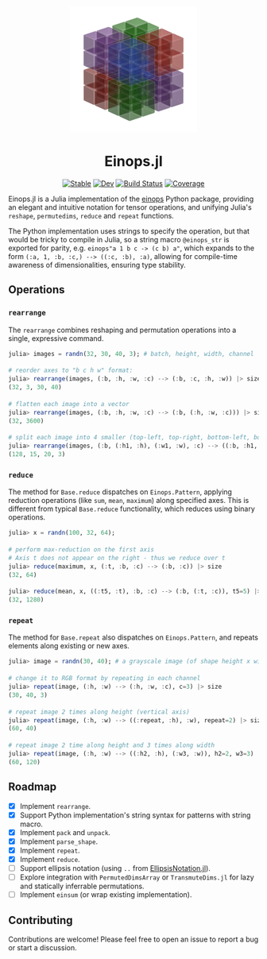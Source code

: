 

<p align="center">
  <img src="./docs/src/assets/logo-dark.png" width="256" />
</p>

<h1 align="center">Einops.jl</h1>

<div align="center">

[![Stable](https://img.shields.io/badge/docs-stable-blue.svg)](https://MurrellGroup.github.io/Einops.jl/stable/)
[![Dev](https://img.shields.io/badge/docs-dev-blue.svg)](https://MurrellGroup.github.io/Einops.jl/dev/)
[![Build Status](https://github.com/MurrellGroup/Einops.jl/actions/workflows/CI.yml/badge.svg?branch=main)](https://github.com/MurrellGroup/Einops.jl/actions/workflows/CI.yml?query=branch%3Amain)
[![Coverage](https://codecov.io/gh/MurrellGroup/Einops.jl/branch/main/graph/badge.svg)](https://codecov.io/gh/MurrellGroup/Einops.jl)

</div>

Einops.jl is a Julia implementation of the [einops](https://einops.rocks) Python package, providing an elegant and intuitive notation for tensor operations, and unifying Julia's `reshape`, `permutedims`, `reduce` and `repeat` functions.

The Python implementation uses strings to specify the operation, but that would be tricky to compile in Julia, so a string macro `@einops_str` is exported for parity, e.g. `einops"a 1 b c -> (c b) a"`, which expands to the form `(:a, 1, :b, :c,) --> ((:c, :b), :a)`, allowing for compile-time awareness of dimensionalities, ensuring type stability.

## Operations

### `rearrange`

The `rearrange` combines reshaping and permutation operations into a single, expressive command.

```julia
julia> images = randn(32, 30, 40, 3); # batch, height, width, channel

# reorder axes to "b c h w" format:
julia> rearrange(images, (:b, :h, :w, :c) --> (:b, :c, :h, :w)) |> size
(32, 3, 30, 40)

# flatten each image into a vector
julia> rearrange(images, (:b, :h, :w, :c) --> (:b, (:h, :w, :c))) |> size
(32, 3600)

# split each image into 4 smaller (top-left, top-right, bottom-left, bottom-right), 128 = 32 * 2 * 2
julia> rearrange(images, (:b, (:h1, :h), (:w1, :w), :c) --> ((:b, :h1, :w1), :h, :w, :c), h1=2, w1=2) |> size
(128, 15, 20, 3)
```

### `reduce`

The method for `Base.reduce` dispatches on `Einops.Pattern`, applying reduction operations (like `sum`, `mean`, `maximum`) along specified axes. This is different from typical `Base.reduce` functionality, which reduces using binary operations.

```julia
julia> x = randn(100, 32, 64);

# perform max-reduction on the first axis
# Axis t does not appear on the right - thus we reduce over t
julia> reduce(maximum, x, (:t, :b, :c) --> (:b, :c)) |> size
(32, 64)

julia> reduce(mean, x, ((:t5, :t), :b, :c) --> (:b, (:t, :c)), t5=5) |> size
(32, 1280)
```

### `repeat`

The method for `Base.repeat` also dispatches on `Einops.Pattern`, and repeats elements along existing or new axes.

```julia
julia> image = randn(30, 40); # a grayscale image (of shape height x width)

# change it to RGB format by repeating in each channel
julia> repeat(image, (:h, :w) --> (:h, :w, :c), c=3) |> size
(30, 40, 3)

# repeat image 2 times along height (vertical axis)
julia> repeat(image, (:h, :w) --> ((:repeat, :h), :w), repeat=2) |> size
(60, 40)

# repeat image 2 time along height and 3 times along width
julia> repeat(image, (:h, :w) --> ((:h2, :h), (:w3, :w)), h2=2, w3=3) |> size
(60, 120)
```

## Roadmap

*   [x] Implement `rearrange`.
*   [x] Support Python implementation's string syntax for patterns with string macro.
*   [x] Implement `pack` and `unpack`.
*   [x] Implement `parse_shape`.
*   [x] Implement `repeat`.
*   [x] Implement `reduce`.
*   [ ] Support ellipsis notation (using `..` from [EllipsisNotation.jl](https://github.com/SciML/EllipsisNotation.jl)).
*   [ ] Explore integration with `PermutedDimsArray` or `TransmuteDims.jl` for lazy and statically inferrable permutations.
*   [ ] Implement `einsum` (or wrap existing implementation).

## Contributing

Contributions are welcome! Please feel free to open an issue to report a bug or start a discussion.
